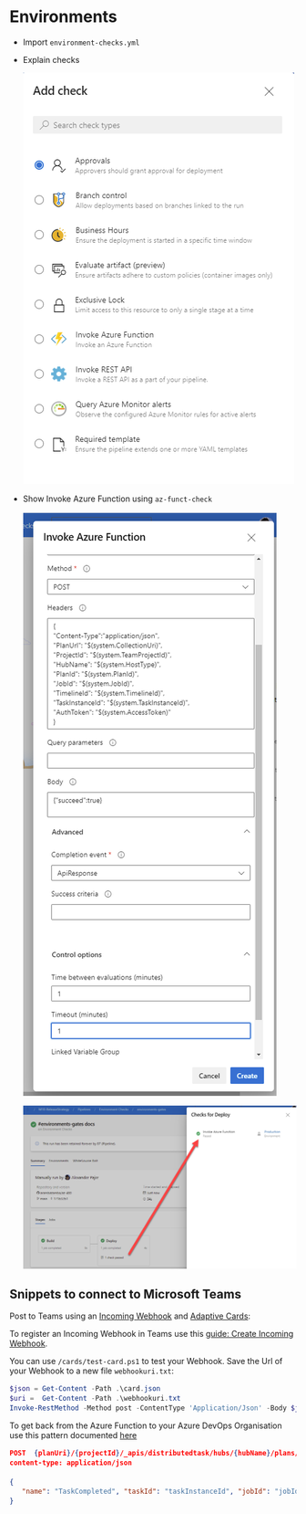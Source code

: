 # Environments

- Import `environment-checks.yml`
- Explain checks

    ![checks](_images/checks.png)

- Show Invoke Azure Function using `az-funct-check`    

    ![configure-check](_images/configure-check.png)

    ![outcome](_images/outcome.png)

## Snippets to connect to Microsoft Teams

Post to Teams using an [Incoming Webhook](https://docs.microsoft.com/en-us/microsoftteams/platform/webhooks-and-connectors/what-are-webhooks-and-connectors) and [Adaptive Cards](https://docs.microsoft.com/en-us/microsoftteams/platform/task-modules-and-cards/what-are-cards):

To register an Incoming Webhook in Teams use this [guide: Create Incoming Webhook](https://docs.microsoft.com/en-us/microsoftteams/platform/webhooks-and-connectors/how-to/add-incoming-webhook). 

You can use `/cards/test-card.ps1` to test your Webhook. Save the Url of your Webhook to a new file `webhookuri.txt`:

```Powershell
$json = Get-Content -Path .\card.json
$uri =  Get-Content -Path .\webhookuri.txt
Invoke-RestMethod -Method post -ContentType 'Application/Json' -Body $json -Uri $uri
```

To get back from the Azure Function to your Azure DevOps Organisation use this pattern documented [here](
https://docs.microsoft.com/en-us/azure/devops/pipelines/tasks/utility/azure-function?view=azure-devops)

```Json
POST  {planUri}/{projectId}/_apis/distributedtask/hubs/{hubName}/plans/{planId}/events?api-version=2.0-preview.1 HTTP/1.1
content-type: application/json

{
   "name": "TaskCompleted", "taskId": "taskInstanceId", "jobId": "jobId", "result": "succeeded" 
}
```